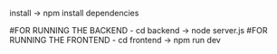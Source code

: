 install -> npm install dependencies


#FOR RUNNING THE BACKEND - cd backend -> node server.js
#FOR RUNNING THE FRONTEND - cd frontend -> npm run dev
